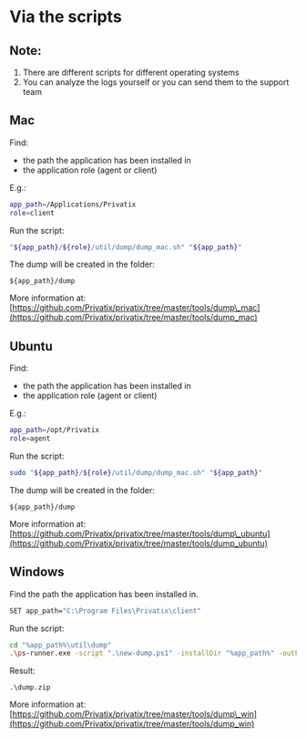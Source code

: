 # Via the scripts

## Note:

1. There are different scripts for different operating systems
2. You can analyze the logs yourself or you can send them to the support team

## Mac

Find:

* the path the application has been installed in
* the application role \(agent or client\)

E.g.:

```bash
app_path=/Applications/Privatix
role=client
```

Run the script:

```bash
"${app_path}/${role}/util/dump/dump_mac.sh" "${app_path}"
```

The dump will be created in the folder:

```text
${app_path}/dump
```

More information at: [https://github.com/Privatix/privatix/tree/master/tools/dump\_mac](https://github.com/Privatix/privatix/tree/master/tools/dump_mac)

## Ubuntu

Find:

* the path the application has been installed in
* the application role \(agent or client\)

E.g.:

```bash
app_path=/opt/Privatix
role=agent
```

Run the script:

```bash
sudo "${app_path}/${role}/util/dump/dump_mac.sh" "${app_path}"
```

The dump will be created in the folder:

```text
${app_path}/dump
```

More information at: [https://github.com/Privatix/privatix/tree/master/tools/dump\_ubuntu](https://github.com/Privatix/privatix/tree/master/tools/dump_ubuntu)

## Windows

Find the path the application has been installed in.

```bash
SET app_path="C:\Program Files\Privatix\client"
```

Run the script:

```bash
cd "%app_path%\util\dump"
.\ps-runner.exe -script ".\new-dump.ps1" -installDir "%app_path%" -outFile "dump.zip"
```

Result:

```text
.\dump.zip
```

More information at: [https://github.com/Privatix/privatix/tree/master/tools/dump\_win](https://github.com/Privatix/privatix/tree/master/tools/dump_win)

